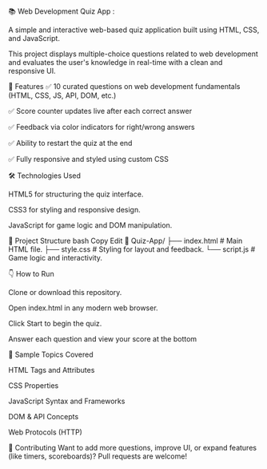 📚 Web Development Quiz App :

A simple and interactive web-based quiz application built using HTML, CSS, and JavaScript. 

This project displays multiple-choice questions related to web development and evaluates the user's knowledge in real-time with a clean and responsive UI.

🚀 Features
✅ 10 curated questions on web development fundamentals (HTML, CSS, JS, API, DOM, etc.)

✅ Score counter updates live after each correct answer

✅ Feedback via color indicators for right/wrong answers

✅ Ability to restart the quiz at the end

✅ Fully responsive and styled using custom CSS


🛠️ Technologies Used

HTML5 for structuring the quiz interface.

CSS3 for styling and responsive design.

JavaScript for game logic and DOM manipulation.


📂 Project Structure
bash
Copy
Edit
📁 Quiz-App/
├── index.html      # Main HTML file.
├── style.css       # Styling for layout and feedback.
└── script.js       # Game logic and interactivity.


👇 How to Run

Clone or download this repository.

Open index.html in any modern web browser.

Click Start to begin the quiz.


Answer each question and view your score at the bottom

🧠 Sample Topics Covered

HTML Tags and Attributes

CSS Properties

JavaScript Syntax and Frameworks

DOM & API Concepts

Web Protocols (HTTP)

🙌 Contributing
Want to add more questions, improve UI, or expand features (like timers, scoreboards)? Pull requests are welcome!
